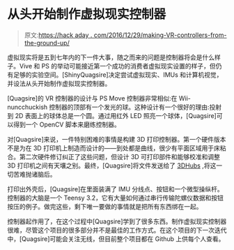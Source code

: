 # 从头开始制作虚拟现实控制器

> 原文:[https://hack aday . com/2016/12/29/making-VR-controllers-from-the-ground-up/](https://hackaday.com/2016/12/29/making-vr-controllers-from-the-ground-up/)

虚拟现实将是五到七年内的下一件大事，随之而来的问题是控制器将会是什么样子。Vive 和 PS 的举动可能接近第一个成功的消费者虚拟现实设置的样子，但仍有足够的实验空间。[ShinyQuagsire]决定尝试虚拟现实、IMUs 和计算机视觉，并设法从头开始制作虚拟现实控制器。

[Quagsire]的 VR 控制器的设计与 PS Move 控制器非常相似:在 Wii-nuncchuckish 控制器的顶部有一个发光的球。这种设计有一个很好的理由:投射到 2D 表面上的球体总是一个圆。通过用红外 LED 照亮一个球体，[Quagsire]可以得到一个 OpenCV 脚本来磨练控制器。

对[Quagsire]来说，一件特别困难的事情是构建 3D 打印控制器。第一个硬件版本不是为在 3D 打印机上制造而设计的——到处都是曲线，很少有平面区域用于床粘合。第二次硬件修订纠正了这些问题，但设计 3D 可打印部件和能够校准和调整 3D 打印机之间有天壤之别。最终，[Quagsire]将文件发送给了 [3DHubs](https://www.3dhubs.com/) ,将这一切苦难抛诸脑后。

打印出外壳后，[Quagsire]在里面装满了 IMU 分线点、按钮和一个微型操纵杆。控制器的大脑是一个 Teensy 3.2，它有大量如何通过串行传输陀螺仪数据和按钮按压的例子。做完这些，剩下唯一要做的事情就是把所有东西绑在一起。

控制器起作用了，在这个过程中[Quagsire]学到了很多东西。制作虚拟现实控制器很难，尽管这个项目的很多部分并不是最佳的工作方式。在这个项目的下一次迭代中，[Quagsire]可能会关注无线，但目前整个项目都在 Github 上供每个人查看。